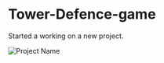 # Tower-Defence-game

Started a working on a new project.

![Project Name](https://user-images.githubusercontent.com/66782335/200229800-da0e4678-96b8-416c-8ee1-392737a72e63.gif)

